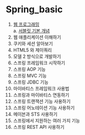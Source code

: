 # Spring_basic

1. [웹 프로그래밍](https://github.com/Wishoon/Spring_basic/blob/master/basic/%EC%9B%B9%20%ED%94%84%EB%A1%9C%EA%B7%B8%EB%9E%98%EB%B0%8D%20%EB%B0%8F%20%EC%9D%B4%ED%95%B4%ED%95%98%EA%B8%B0)
  <br>a. [서블릿 기본 개념](https://github.com/Wishoon/Spring_basic/blob/master/basic/%EC%84%9C%EB%B8%94%EB%A6%BF%20%EA%B0%84%EB%8B%A8%20%EA%B0%9C%EB%85%90)
2. 웹 애플리케이션 이해하기
3. 쿠키와 세션 알아보기
4. HTML5 와 제이쿼리
5. 모델 2 방식으로 개발하기
6. 스프링 프레임워크 시작하기
7. 스프링 AOP 기능
8. 스프링 MVC 기능
9. 스프링 JDBC 기능
10. 마이바티스 프레임워크 사용법
11. 스프링과 마이바티스 연동하기
12. 스프링 트랜잭션 기능 사용하기
13. 스프링 어노테이션 기능 사용하기
14. 메이븐과 STS 사용하기
15. 스프링에서 지원하는 여러 가지 기능
16. 스프링 REST API 사용하기
